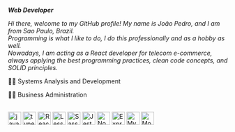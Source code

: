 ***Web Developer***

*Hi there, welcome to my GitHub profile! My name is João Pedro, and I am from Sao Paulo, Brazil. <br/>
Programming is what I like to do, I do this professionally and as a hobby as well. <br/>
Nowadays, I am acting as a React developer for telecom e-commerce, always applying the best programming practices, clean code concepts, and SOLID principles.*

👨‍🎓 Systems Analysis and Development

👨‍🎓 Business Administration

<div style="display: inline_block"><br>
  <img align="center" alt="javascript" height="30" width="auto" src="https://cdn.jsdelivr.net/gh/devicons/devicon/icons/javascript/javascript-original.svg" />
  <img align="center" alt="typescript" height="30" width="auto" src="https://cdn.jsdelivr.net/gh/devicons/devicon/icons/typescript/typescript-original.svg" />
  <img align="center" alt="React" height="30" width="auto" src="https://cdn.jsdelivr.net/gh/devicons/devicon/icons/react/react-original.svg" />
  <img align="center" alt="Less" height="30" width="auto" src="https://cdn.jsdelivr.net/gh/devicons/devicon/icons/less/less-plain-wordmark.svg" />
  <img align="center" alt="Sass" height="30" width="auto" src="https://cdn.jsdelivr.net/gh/devicons/devicon/icons/sass/sass-original.svg" />
  <img align="center" alt="Jest" height="30" width="auto" src="https://cdn.jsdelivr.net/gh/devicons/devicon/icons/jest/jest-plain.svg" />
  <img align="center" alt="Node" height="30" width="auto" src="https://cdn.jsdelivr.net/gh/devicons/devicon/icons/nodejs/nodejs-original.svg" />
  <img align="center" alt="Express" height="30" width="auto" src="https://cdn.jsdelivr.net/gh/devicons/devicon/icons/express/express-original.svg" />
  <img align="center" alt="MySQL" height="30" width="auto" src="https://cdn.jsdelivr.net/gh/devicons/devicon/icons/mysql/mysql-original.svg" />
  <img align="center" alt="MongoDB" height="30" width="auto" src="https://cdn.jsdelivr.net/gh/devicons/devicon/icons/mongodb/mongodb-original.svg" />
</div>

